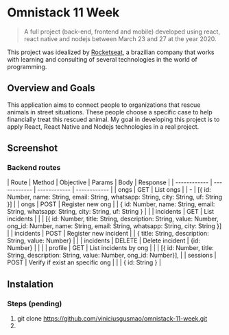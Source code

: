 # Omnistack 11 Week 

> A full project (back-end, frontend and mobile) developed using react, react native and nodejs between March 23 and 27 at the year 2020.

This project was idealized by <a href="https://rocketseat.com.br/" target="blank">Rocketseat</a>, a brazilian company that works with learning and consulting of several technologies in the world of programming.

## Overview and Goals

This application aims to connect people to organizations that rescue animals in street situations. These people choose a specific case to help financially treat this rescued animal.
My goal in developing this project is to apply React, React Native and Nodejs technologies in a real project.

## Screenshot



### Backend routes
|  Route |  Method  | Objective | Params | Body |  Response |
| ------------ | ------------ | ------------ | ------------ |
| ongs  | GET  |  List ongs |   | -  | [{ id: Number, name: String, email: String, whatsapp: String, city: String, uf: String  }] |
| ongs  | POST  |  Register new ong |   | { id: Number, name: String, email: String, whatsapp: String, city: String, uf: String }  |   |
| incidents  | GET  |  List incidents |   |   | [{ id: Number, title: String, description: String, value: Number, ong_id: Number, name: String, email: String, whatsapp: String, city: String  }]  |
| incidents  | POST  | Register new incident |  | { title: String, description: String, value: Number}  |   |
| incidents  | DELETE  | Delete incident | {id: Number}   |   |   |
| profile  | GET  | List incidents by ong |   |   |  [{ id: Number, title: String, description: String, value: Number, ong_id: Number}],  |
| sessions  | POST  | Verify if exist an specific ong |  |   |  { id: String }  |

## Instalation

### Steps (pending)
1. git clone https://github.com/viniciusgusmao/omnistack-11-week.git
2. 
